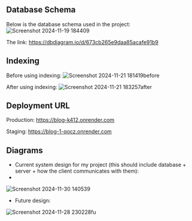 ## Database Schema

Below is the database schema used in the project:
![Screenshot 2024-11-19 184409](https://github.com/user-attachments/assets/7ae3f70b-7e0e-4d81-9aab-c1b43abdc868)

The link: https://dbdiagram.io/d/673cb265e9daa85acafe91b9

## Indexing
Before using indexing:
![Screenshot 2024-11-21 181419before](https://github.com/user-attachments/assets/6c06df80-f4da-40ce-9463-67f0b93c9310)

After using indexing:
![Screenshot 2024-11-21 183257after](https://github.com/user-attachments/assets/677d5c41-1756-45ee-a43a-ffe2a8dcc90f)


## Deployment URL
Production: https://blog-k412.onrender.com

Staging: https://blog-1-qocz.onrender.com

## Diagrams
- Current system design for my project (this should include database + server + how the client communicates with them):
- 
![Screenshot 2024-11-30 140539](https://github.com/user-attachments/assets/13c6cbb0-8ee7-43b0-8ffe-7b5b08810f86)


- Future design:

![Screenshot 2024-11-28 230228fu](https://github.com/user-attachments/assets/e9961a48-fe30-4150-9ecf-626d9401eeaf)

